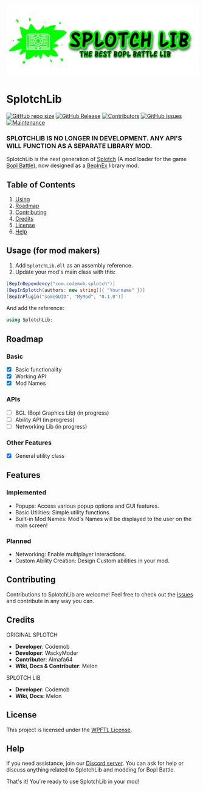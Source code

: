 ![image](githublogo.png)

# SplotchLib

[![GitHub repo size](https://img.shields.io/github/repo-size/codemob-dev/SplotchLib?style=plastic)](https://github.com/commandblox/Splotch)
[![GitHub Release](https://img.shields.io/github/v/release/codemob-dev/SplotchLib?style=plastic&label=latest%20release)](https://github.com/commandblox/Splotch/releases)
[![Contributors](https://img.shields.io/badge/contributors-3-orange?style=plastic)](#)
[![GitHub issues](https://img.shields.io/github/issues/codemob-dev/SplotchLib?style=plastic)](https://github.com/commandblox/Splotch/issues)
[![Maintenance](https://img.shields.io/badge/maintenance-yes-brightgreen?style=plastic)](#)

### SPLOTCHLIB IS NO LONGER IN DEVELOPMENT. ANY API'S WILL FUNCTION AS A SEPARATE LIBRARY MOD.

SplotchLib is the next generation of [Splotch](https://github.com/codemob-dev/splotch) (A mod loader for the game [Bopl Battle]()), now designed as a [BepInEx]() library mod.

## Table of Contents
1. [Using](#usage-for-mod-makers)
2. [Roadmap](#roadmap)
3. [Contributing](#contributing)
4. [Credits](#credits)
5. [License](#license)
6. [Help](#help)


## Usage (for mod makers)
1. Add `SplotchLib.dll` as an assembly reference.
2. Update your mod's main class with this:
```c#
[BepInDependency("com.codemob.splotch")]
[BepInSplotch(authors: new string[]{ "Yourname" })]
[BepInPlugin("someGUID", "MyMod", "0.1.0")]
```
And add the reference:
```c#
using SplotchLib;
```

## Roadmap
### Basic
- [x] Basic functionality
- [x] Working API
- [x] Mod Names
### APIs
- [ ] BGL (Bopl Graphics Lib) (in progress)
- [ ] Ability API (in progress)
- [ ] Networking Lib (in progress)
### Other Features
- [x] General utility class

## Features
### Implemented
- Popups: Access various popup options and GUI features.
- Basic Utilities: Simple utility functions.
- Built-in Mod Names: Mod's Names will be displayed to the user on the main screen!

### Planned
- Networking: Enable multiplayer interactions.
- Custom Ability Creation: Design Custom abilities in your mod.

## Contributing
Contributions to SplotchLib are welcome! Feel free to check out the [issues](https://github.com/codemob-dev/SplotchLib/issues) and contribute in any way you can.

## Credits

ORIGINAL SPLOTCH
- **Developer**: Codemob
- **Developer**: WackyModer
- **Contributer**: Almafa64
- **Wiki, Docs & Contributer**: Melon

SPLOTCH LIB
- **Developer**: Codemob
- **Wiki, Docs**: Melon

## License
This project is licensed under the [WPFTL License](LICENSE).

## Help
If you need assistance, join our [Discord server](https://discord.gg/official-bopl-battle-modding-comunity-1175164882388275310). You can ask for help or discuss anything related to SplotchLib and modding for Bopl Battle.

That's it! You're ready to use SplotchLib in your mod!
